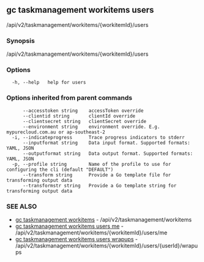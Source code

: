 ## gc taskmanagement workitems users

/api/v2/taskmanagement/workitems/{workitemId}/users

### Synopsis

/api/v2/taskmanagement/workitems/{workitemId}/users

### Options

```
  -h, --help   help for users
```

### Options inherited from parent commands

```
      --accesstoken string    accessToken override
      --clientid string       clientId override
      --clientsecret string   clientSecret override
      --environment string    environment override. E.g. mypurecloud.com.au or ap-southeast-2
  -i, --indicateprogress      Trace progress indicators to stderr
      --inputformat string    Data input format. Supported formats: YAML, JSON
      --outputformat string   Data output format. Supported formats: YAML, JSON
  -p, --profile string        Name of the profile to use for configuring the cli (default "DEFAULT")
      --transform string      Provide a Go template file for transforming output data
      --transformstr string   Provide a Go template string for transforming output data
```

### SEE ALSO

* [gc taskmanagement workitems](gc_taskmanagement_workitems.html)	 - /api/v2/taskmanagement/workitems
* [gc taskmanagement workitems users me](gc_taskmanagement_workitems_users_me.html)	 - /api/v2/taskmanagement/workitems/{workitemId}/users/me
* [gc taskmanagement workitems users wrapups](gc_taskmanagement_workitems_users_wrapups.html)	 - /api/v2/taskmanagement/workitems/{workitemId}/users/{userId}/wrapups


